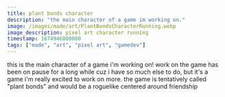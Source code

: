 ```yaml
---
title: plant bonds character
description: "the main character of a game im working on."
image: /images/made/art/PlantBondsCharacterRunning.webp
image_description: pixel art character running
timestamp: 1674946800000
tags: ["made", "art", "pixel art", "gamedev"]
---
```

this is the main character of a game i'm working on! work on the game has been on pause for a long while cuz i have so much else to do, but it's a game i'm really excited to work on more. the game is tentatively called "plant bonds" and would be a roguelike centered around friendship